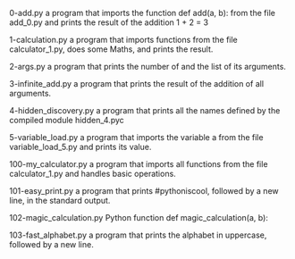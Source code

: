 0-add.py				a program that imports the function def add(a, b): from the file add_0.py and prints the result of the addition 1 + 2 = 3



1-calculation.py			a program that imports functions from the file calculator_1.py, does some Maths, and prints the result.



2-args.py				a program that prints the number of and the list of its arguments.



3-infinite_add.py			a program that prints the result of the addition of all arguments.



4-hidden_discovery.py			a program that prints all the names defined by the compiled module hidden_4.pyc 



5-variable_load.py			a program that imports the variable a from the file variable_load_5.py and prints its value.



100-my_calculator.py			a program that imports all functions from the file calculator_1.py and handles basic operations.



101-easy_print.py			a program that prints #pythoniscool, followed by a new line, in the standard output.



102-magic_calculation.py		Python function def magic_calculation(a, b):



103-fast_alphabet.py			a program that prints the alphabet in uppercase, followed by a new line.



